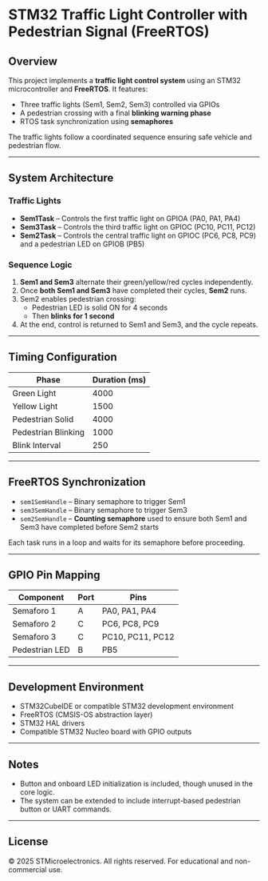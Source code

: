 # STM32 Traffic Light Controller with Pedestrian Signal (FreeRTOS)

## Overview

This project implements a **traffic light control system** using an STM32 microcontroller and **FreeRTOS**. It features:

- Three traffic lights (Sem1, Sem2, Sem3) controlled via GPIOs
- A pedestrian crossing with a final **blinking warning phase**
- RTOS task synchronization using **semaphores**

The traffic lights follow a coordinated sequence ensuring safe vehicle and pedestrian flow.

---

## System Architecture

### Traffic Lights

- **Sem1Task** – Controls the first traffic light on GPIOA (PA0, PA1, PA4)
- **Sem3Task** – Controls the third traffic light on GPIOC (PC10, PC11, PC12)
- **Sem2Task** – Controls the central traffic light on GPIOC (PC6, PC8, PC9) and a pedestrian LED on GPIOB (PB5)

### Sequence Logic

1. **Sem1 and Sem3** alternate their green/yellow/red cycles independently.
2. Once **both Sem1 and Sem3** have completed their cycles, **Sem2** runs.
3. Sem2 enables pedestrian crossing:
   - Pedestrian LED is solid ON for 4 seconds
   - Then **blinks for 1 second**
4. At the end, control is returned to Sem1 and Sem3, and the cycle repeats.

---

## Timing Configuration

| Phase                | Duration (ms) |
|----------------------|---------------|
| Green Light          | 4000          |
| Yellow Light         | 1500          |
| Pedestrian Solid     | 4000          |
| Pedestrian Blinking  | 1000          |
| Blink Interval       | 250           |

---

## FreeRTOS Synchronization

- `sem1SemHandle` – Binary semaphore to trigger Sem1
- `sem3SemHandle` – Binary semaphore to trigger Sem3
- `sem2SemHandle` – **Counting semaphore** used to ensure both Sem1 and Sem3 have completed before Sem2 starts

Each task runs in a loop and waits for its semaphore before proceeding.

---

## GPIO Pin Mapping

| Component      | Port | Pins             |
|----------------|------|------------------|
| Semaforo 1     | A    | PA0, PA1, PA4     |
| Semaforo 2     | C    | PC6, PC8, PC9     |
| Semaforo 3     | C    | PC10, PC11, PC12  |
| Pedestrian LED | B    | PB5               |

---

## Development Environment

- STM32CubeIDE or compatible STM32 development environment
- FreeRTOS (CMSIS-OS abstraction layer)
- STM32 HAL drivers
- Compatible STM32 Nucleo board with GPIO outputs

---

## Notes

- Button and onboard LED initialization is included, though unused in the core logic.
- The system can be extended to include interrupt-based pedestrian button or UART commands.

---

## License

© 2025 STMicroelectronics. All rights reserved. For educational and non-commercial use.
